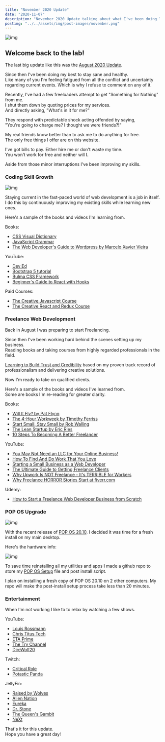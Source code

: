 ```yaml
---
title: "November 2020 Update"
date: "2020-11-07"
description: "November 2020 Update talking about what I've been doing lately."
postimg: "../../assets/img/post-images/november.png"
---
```

![img](../../assets/img/post-images/november.png)

## Welcome back to the lab!
The last big update like this was the [August 2020 Update](http://starcorelabs.com/blog/august-update/).

Since then I've been doing my best to stay sane and healthy.<br/>
Like many of you I'm feeling fatigued from all the conflict and uncertainty regarding current events.
Which is why I refuse to comment on any of it.

Recently, I've had a few freeloaders attempt to get "Something for Nothing" from me.<br/>
I shut them down by quoting prices for my services.<br/>
And directly asking, "What's in it for me?"

They respond with predictable shock acting offended by saying,<br/>
"You're going to charge me? I thought we were friends?!"

My real friends know better than to ask me to do anything for free.<br/>
The only free things I offer are on this website.<br/>

I've got bills to pay. Either hire me or don't waste my time.<br/>
You won't work for free and neither will I.

Aside from those minor interruptions I've been improving my skills. 

### Coding Skill Growth
![img](../../assets/img/post-images/samsung.png)

Staying current in the fast-paced world of web development is a job in itself.
I do this by continuously improving my existing skills while learning new ones.

Here's a sample of the books and videos I'm learning from.

Books:
- [CSS Visual Dictionary](https://www.amazon.com/CSS-Visual-Dictionary-Greg-Sidelnikov/dp/1983065633/ref=sr_1_2?dchild=1&keywords=CSS+Visual+Dictionary&qid=1604773587&sr=8-2)
- [JavaScript Grammar](https://www.amazon.com/JavaScript-Grammar-Color-Greg-Sidelnikov/dp/1091513465/ref=sr_1_3?dchild=1&keywords=JavaScript+Grammar&qid=1604773649&sr=8-3)
- [The Web Developer's Guide to Wordpress by Marcelo Xavier Vieira](https://www.amazon.com/Web-Developers-Guide-WordPress-redistributable/dp/B088GKBHJP/ref=sr_1_2?dchild=1&keywords=The+Web+Developer%27s+Guide+to+Wordpress&qid=1604773535&sr=8-2)

YouTube:
- [Dev Ed](https://www.youtube.com/channel/UClb90NQQcskPUGDIXsQEz5Q)
- [Bootstrap 5 tutorial](https://www.youtube.com/watch?v=c9B4TPnak1A&t=6s)
- [Bulma CSS Framework](https://www.youtube.com/watch?v=LBzZLzu2GKo&t=172s)
- [Beginner's Guide to React with Hooks](https://www.youtube.com/watch?v=9U3IhLAnSxM&t=929s)

Paid Courses:
- [The Creative Javascript Course](https://developedbyed.com/p/the-creative-javascript-course)
- [The Creative React and Redux Course](https://developedbyed.com/p/the-creative-react-and-redux-course)

### Freelance Web Development
Back in August I was preparing to start Freelancing. 

Since then I've been working hard behind the scenes setting up my business.<br/> 
Reading books and taking courses from highly regarded professionals in the field.

[Learning to Build Trust and Credibility](https://www.inc.com/lolly-daskal/99-simple-ways-you-can-build-trust-and-credibility.html) based on my proven track record of professionalism and delivering creative solutions. 

Now I'm ready to take on qualified clients. 

Here's a sample of the books and videos I've learned from.<br/> 
Some are books I'm re-reading for greater clarity. 

Books: 
- [Will It Fly? by Pat Flynn](https://www.amazon.com/Will-Fly-Business-Waste-Money-ebook/dp/B01BCLPPAK/ref=sr_1_1?dchild=1&keywords=Will+it+Fly&qid=1604774853&sr=8-1)
- [The 4-Hour Workweek by Timothy Ferriss](https://www.amazon.com/4-Hour-Workweek-Escape-Live-Anywhere/dp/0307353133/ref=sr_1_3?keywords=The+4+hour+work+week&qid=1604766708&sr=8-3)
- [Start Small, Stay Small by Rob Walling](https://www.amazon.com/Start-Small-Stay-Developers-Launching/dp/0615373968/ref=tmm_pap_swatch_0?_encoding=UTF8&qid=1604766761&sr=8-1)
- [The Lean Startup by Eric Ries](https://www.amazon.com/Lean-Startup-Entrepreneurs-Continuous-Innovation/dp/0307887898/ref=sr_1_2?dchild=1&keywords=lean+startup&qid=1604766800&sr=8-2)
- [10 Steps To Becoming A Better Freelancer](https://gumroad.com/l/NHvhIm)

YouTube:
- [You May Not Need an LLC for Your Online Business!](https://www.youtube.com/watch?v=XwnqCgQdGsg)
- [How To Find And Do Work That You Love](https://www.youtube.com/watch?v=G2SqqjRn_c0&t=6s)
- [Starting a Small Business as a Web Developer](https://www.youtube.com/watch?v=qn6OhK_Irm4)
- [The Ultimate Guide to Getting Freelance Clients](https://www.youtube.com/watch?v=QWWfSKFOFL4)
- [Why Upwork Is NOT Freelance - It's TERRIBLE for Workers](https://www.youtube.com/watch?v=o1FZ-DXb4Ts)
- [Why Freelance HORROR Stories Start at fiverr.com](https://www.youtube.com/watch?v=jcEcGFS-meg)

Udemy:
- [How to Start a Freelance Web Developer Business from Scratch](https://www.udemy.com/course/start-freelancing/)

### POP OS Upgrade
![img](../../assets/img/post-images/pop-os-20.10.png)

With the recent release of [POP OS 20.10](https://www.omgubuntu.co.uk/2020/10/pop-os-20-10-released). 
I decided it was time for a fresh install on my main desktop. 

Here's the hardware info:

![img](../../assets/img/post-images/neofetch.png)

To save time reinstalling all my utilities and apps I made a github repo to store my [POP OS Setup](https://github.com/starcorelabs/pop-os-setup) file and post install script. 

I plan on installing a fresh copy of POP OS 20.10 on 2 other computers. My repo will make the post-install setup process take less than 20 minutes. 

### Entertainment
When I'm not working I like to to relax by watching a few shows.

YouTube:
- [Louis Rossmann](https://www.youtube.com/channel/UCl2mFZoRqjw_ELax4Yisf6w)
- [Chris Titus Tech](https://www.youtube.com/channel/UCg6gPGh8HU2U01vaFCAsvmQ)
- [ETA Prime](https://www.youtube.com/channel/UC_0CVCfC_3iuHqmyClu59Uw)
- [The Try Channel](https://www.youtube.com/channel/UCabq3No3wXbs6Ut-Pux6SzA)
- [DireWolf20](https://www.youtube.com/channel/UC_ViSsVg_3JUDyLS3E2Un5g)

Twitch: 
- [Critical Role](https://www.twitch.tv/criticalrole)
- [Potastic Panda](https://www.twitch.tv/potasticp)

JellyFin:
- [Raised by Wolves](https://www.imdb.com/title/tt9170108/)
- [Alien Nation](https://www.imdb.com/title/tt0096783/?ref_=nv_sr_srsg_3)
- [Eureka](https://www.imdb.com/title/tt0796264/)
- [Dr. Stone](https://www.imdb.com/title/tt9679542/?ref_=fn_al_tt_1)
- [The Queen's Gambit](https://www.imdb.com/title/tt10048342/?ref_=nv_sr_srsg_0)
- [NeXt](https://www.imdb.com/title/tt9315054/?ref_=nv_sr_srsg_3)


That's it for this update. <br/>
Hope you have a great day!
